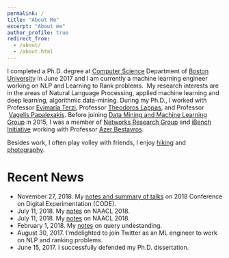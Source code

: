 ```yaml
---
permalink: /
title: "About Me"
excerpt: "About me"
author_profile: true
redirect_from: 
  - /about/
  - /about.html
---
```


I completed a Ph.D. degree at [Computer Science](http://www.cs.bu.edu/) Department of [Boston University](http://www.bu.edu/) in June 2017 and I am currently a machine learning engineer working on NLP and Learning to Rank problems.  My research interests are in the areas of Natural Language Processing, applied machine learning and deep learning, algorithmic data-mining.
During my Ph.D., I worked with Professor [Evimaria Terzi](https://www.cs.bu.edu/~evimaria/), Professor [Theodoros Lappas](http://tedlappas.com/), and Professor  [Vagelis Papalexakis](http://www.cs.ucr.edu/~epapalex/). Before joining [Data Mining and Machine Learning Group](http://www.bu.edu/cs/dblab/) in 2015, I was a member of [Networks Research Group](http://www.bu.edu/cs/nrg/) and [iBench Initiative](https://sites.google.com/site/ibenchbu/) working with Professor [Azer Bestavros](http://azer.bestavros.net/).

Besides work, I often play volley with friends, I enjoy [hiking](https://photos.app.goo.gl/qB9zyZesNQTKm1GXA) and [photography](https://photos.app.goo.gl/GSWXzNiYngkzVQTu7). 


Recent News
======
* November 27, 2018. My [notes and summary of talks](https://github.com/sanazbahargam/CODE2018) on 2018 Conference on Digital Experimentation (CODE).
* July 11, 2018. My [notes](https://github.com/sanazbahargam/SanazBahargam.github.io) on NAACL 2018.
* July 11, 2018. My [notes](https://github.com/sanazbahargam/SanazBahargam.github.io) on NAACL 2018.
* February 1, 2018. My [notes](https://github.com/sanazbahargam/Query-Understanding) on query undestanding.
* August 30, 2017. I'mdelighted to join Twitter as an ML engineer to work on NLP and ranking problems.
* June 15, 2017. I successfully defended my Ph.D. dissertation.


